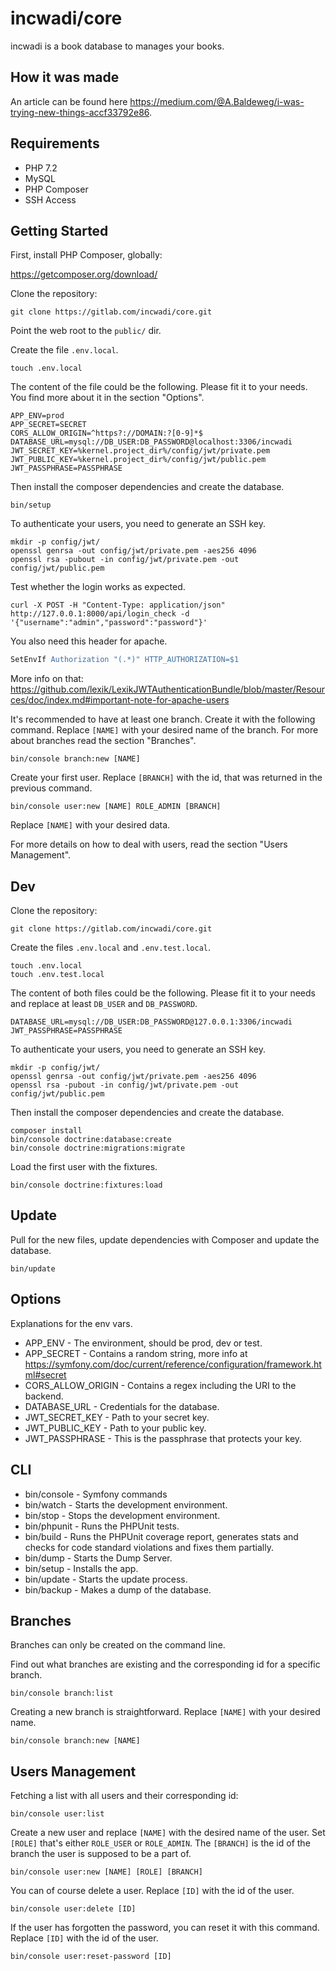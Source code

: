 # incwadi/core

incwadi is a book database to manages your books.

## How it was made

An article can be found here <https://medium.com/@A.Baldeweg/i-was-trying-new-things-accf33792e86>.

## Requirements

- PHP 7.2
- MySQL
- PHP Composer
- SSH Access

## Getting Started

First, install PHP Composer, globally:

<https://getcomposer.org/download/>

Clone the repository:

```shell
git clone https://gitlab.com/incwadi/core.git
```

Point the web root to the `public/` dir.

Create the file `.env.local`.

```shell
touch .env.local
```

The content of the file could be the following. Please fit it to your needs. You find more about it in the section "Options".

```shell
APP_ENV=prod
APP_SECRET=SECRET
CORS_ALLOW_ORIGIN=^https?://DOMAIN:?[0-9]*$
DATABASE_URL=mysql://DB_USER:DB_PASSWORD@localhost:3306/incwadi
JWT_SECRET_KEY=%kernel.project_dir%/config/jwt/private.pem
JWT_PUBLIC_KEY=%kernel.project_dir%/config/jwt/public.pem
JWT_PASSPHRASE=PASSPHRASE
```

Then install the composer dependencies and create the database.

```shell
bin/setup
```

To authenticate your users, you need to generate an SSH key.

```shell
mkdir -p config/jwt/
openssl genrsa -out config/jwt/private.pem -aes256 4096
openssl rsa -pubout -in config/jwt/private.pem -out config/jwt/public.pem
```

Test whether the login works as expected.

```shell
curl -X POST -H "Content-Type: application/json" http://127.0.0.1:8000/api/login_check -d '{"username":"admin","password":"password"}'
```

You also need this header for apache.

```apache
SetEnvIf Authorization "(.*)" HTTP_AUTHORIZATION=$1
```

More info on that: <https://github.com/lexik/LexikJWTAuthenticationBundle/blob/master/Resources/doc/index.md#important-note-for-apache-users>

It's recommended to have at least one branch. Create it with the following command. Replace `[NAME]` with your desired name of the branch. For more about branches read the section "Branches".

```shell
bin/console branch:new [NAME]
```

Create your first user. Replace `[BRANCH]` with the id, that was returned in the previous command.

```shell
bin/console user:new [NAME] ROLE_ADMIN [BRANCH]
```

Replace `[NAME]` with your desired data.

For more details on how to deal with users, read the section "Users Management".

## Dev

Clone the repository:

```shell
git clone https://gitlab.com/incwadi/core.git
```

Create the files `.env.local` and `.env.test.local`.

```shell
touch .env.local
touch .env.test.local
```

The content of both files could be the following. Please fit it to your needs and replace at least `DB_USER` and `DB_PASSWORD`.

```shell
DATABASE_URL=mysql://DB_USER:DB_PASSWORD@127.0.0.1:3306/incwadi
JWT_PASSPHRASE=PASSPHRASE
```

To authenticate your users, you need to generate an SSH key.

```shell
mkdir -p config/jwt/
openssl genrsa -out config/jwt/private.pem -aes256 4096
openssl rsa -pubout -in config/jwt/private.pem -out config/jwt/public.pem
```

Then install the composer dependencies and create the database.

```shell
composer install
bin/console doctrine:database:create
bin/console doctrine:migrations:migrate
```

Load the first user with the fixtures.

```shell
bin/console doctrine:fixtures:load
```

## Update

Pull for the new files, update dependencies with Composer and update the database.

```shell
bin/update
```

## Options

Explanations for the env vars.

- APP_ENV - The environment, should be prod, dev or test.
- APP_SECRET - Contains a random string, more info at <https://symfony.com/doc/current/reference/configuration/framework.html#secret>
- CORS_ALLOW_ORIGIN - Contains a regex including the URI to the backend.
- DATABASE_URL - Credentials for the database.
- JWT_SECRET_KEY - Path to your secret key.
- JWT_PUBLIC_KEY - Path to your public key.
- JWT_PASSPHRASE - This is the passphrase that protects your key.

## CLI

- bin/console - Symfony commands
- bin/watch - Starts the development environment.
- bin/stop - Stops the development environment.
- bin/phpunit - Runs the PHPUnit tests.
- bin/build - Runs the PHPUnit coverage report, generates stats and checks for code standard violations and fixes them partially.
- bin/dump - Starts the Dump Server.
- bin/setup - Installs the app.
- bin/update - Starts the update process.
- bin/backup - Makes a dump of the database.

## Branches

Branches can only be created on the command line.

Find out what branches are existing and the corresponding id for a specific branch.

```shell
bin/console branch:list
```

Creating a new branch is straightforward. Replace `[NAME]` with your desired name.

```shell
bin/console branch:new [NAME]
```

## Users Management

Fetching a list with all users and their corresponding id:

```shell
bin/console user:list
```

Create a new user and replace `[NAME]` with the desired name of the user. Set `[ROLE]` that's either `ROLE_USER` or `ROLE_ADMIN`. The `[BRANCH]` is the id of the branch the user is supposed to be a part of.

```shell
bin/console user:new [NAME] [ROLE] [BRANCH]
```

You can of course delete a user. Replace `[ID]` with the id of the user.

```shell
bin/console user:delete [ID]
```

If the user has forgotten the password, you can reset it with this command. Replace `[ID]` with the id of the user.

```shell
bin/console user:reset-password [ID]
```

